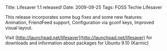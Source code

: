 Title: Lifesaver 1.1 released!
Date: 2009-09-25
Tags: FOSS Techie Lifesaver

This release incorporates some bug fixes and some new features: Animation, FriendFeed support, Configuration via gconf keys, Improved visual layout.

Visit [http://launchpad.net/lifesaver](http://launchpad.net/lifesaver) for downloads and information about packages for Ubuntu 9.10 (Karmic)
